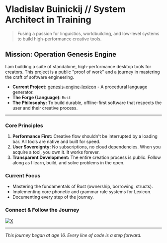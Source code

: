 # Vladislav Buinickij // System Architect in Training

> Fusing a passion for linguistics, worldbuilding, and low-level systems to build high-performance creative tools.

## Mission: Operation Genesis Engine

I am building a suite of standalone, high-performance desktop tools for creators. This project is a public "proof of work" and a journey in mastering the craft of software engineering.

*   **Current Project:** [genesis-engine-lexicon](https://github.com/Mirged/genesis-engine-lexicon) - A procedural language generator.
*   **The Forge (Language):** `Rust`
*   **The Philosophy:** To build durable, offline-first software that respects the user and their creative process.

---

### Core Principles

1.  **Performance First:** Creative flow shouldn't be interrupted by a loading bar. All tools are native and built for speed.
2.  **User Sovereignty:** No subscriptions, no cloud dependencies. When you acquire a tool, you own it. It works forever.
3.  **Transparent Development:** The entire creation process is public. Follow along as I learn, build, and solve problems in the open.

### Current Focus

*   Mastering the fundamentals of Rust (ownership, borrowing, structs).
*   Implementing core phonetic and grammar rule systems for Lexicon.
*   Documenting every step of the journey.

### Connect & Follow the Journey

[![X](https://img.shields.io/badge/X-%23000000.svg?logo=X&logoColor=white)](https://x.com/intent/follow?screen_name=am_i_pointless)

---

*This journey began at age 16. Every line of code is a step forward.*
